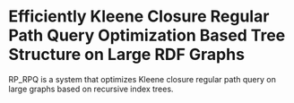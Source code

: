 # Efficiently Kleene Closure Regular Path Query Optimization Based Tree Structure on Large RDF Graphs

RP_RPQ is a system that optimizes Kleene closure regular path query on large graphs based on recursive index trees.


